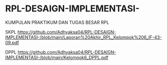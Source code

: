 # RPL-DESAIGN-IMPLEMENTASI-
KUMPULAN PRAKTIKUM DAN TUGAS BESAR RPL


SKPL https://github.com/Adhyaksa04/RPL-DESAIGN-IMPLEMENTASI-/blob/main/Laporan%20Akhir_RPL_Kelompok%206_IF-43-09.pdf


DPPL https://github.com/Adhyaksa04/RPL-DESAIGN-IMPLEMENTASI-/blob/main/Kelompok6_DPPL.pdf
